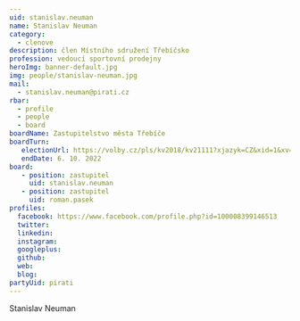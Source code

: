 ```yaml
---
uid: stanislav.neuman
name: Stanislav Neuman
category:
  - clenove
description: člen Místního sdružení Třebíčsko
profession: vedoucí sportovní prodejny
heroImg: banner-default.jpg
img: people/stanislav-neuman.jpg
mail:
  - stanislav.neuman@pirati.cz
rbar:
  - profile
  - people
  - board
boardName: Zastupitelstvo města Třebíče
boardTurn:
   electionUrl: https://volby.cz/pls/kv2018/kv21111?xjazyk=CZ&xid=1&xv=23&xdz=2&xnumnuts=6104&xobec=590266&xstrana=0&xstat=0&xodkaz=1
   endDate: 6. 10. 2022
board:
   - position: zastupitel
     uid: stanislav.neuman
   - position: zastupitel
     uid: roman.pasek
profiles:
  facebook: https://www.facebook.com/profile.php?id=100008399146513
  twitter:
  linkedin:
  instagram:
  googleplus:
  github:
  web:
  blog:
partyUid: pirati
---
```


Stanislav Neuman
